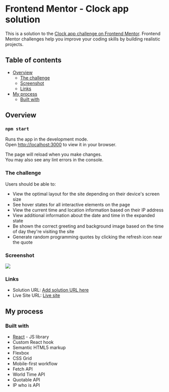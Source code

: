 # Frontend Mentor - Clock app solution

This is a solution to the [Clock app challenge on Frontend Mentor](https://www.frontendmentor.io/challenges/clock-app-LMFaxFwrM). Frontend Mentor challenges help you improve your coding skills by building realistic projects.

## Table of contents

- [Overview](#overview)
  - [The challenge](#the-challenge)
  - [Screenshot](#screenshot)
  - [Links](#links)
- [My process](#my-process)
  - [Built with](#built-with)

## Overview

### `npm start`

Runs the app in the development mode.\
Open [http://localhost:3000](http://localhost:3000) to view it in your browser.

The page will reload when you make changes.\
You may also see any lint errors in the console.

### The challenge

Users should be able to:

- View the optimal layout for the site depending on their device's screen size
- See hover states for all interactive elements on the page
- View the current time and location information based on their IP address
- View additional information about the date and time in the expanded state
- Be shown the correct greeting and background image based on the time of day they're visiting the site
- Generate random programming quotes by clicking the refresh icon near the quote

### Screenshot

![](./public/clock-app-screenshot.png)

### Links

- Solution URL: [Add solution URL here](https://your-solution-url.com)
- Live Site URL: [Live site](https://6440d409aeab2c0008b55145--clever-selkie-753d52.netlify.app/)

## My process

### Built with

- [React](https://reactjs.org/) - JS library
- Custom React hook
- Semantic HTML5 markup
- Flexbox
- CSS Grid
- Mobile-first workflow
- Fetch API
- World Time API
- Quotable API
- IP who is API
